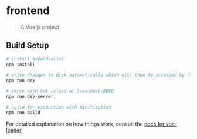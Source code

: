 # frontend

> A Vue.js project

## Build Setup

``` bash
# install dependencies
npm install

# write changes to disk automatically which will then be accessed by flask server
npm run dev

# serve with hot reload at localhost:8080
npm run dev-server

# build for production with minification
npm run build
```

For detailed explanation on how things work, consult the [docs for vue-loader](http://vuejs.github.io/vue-loader).

